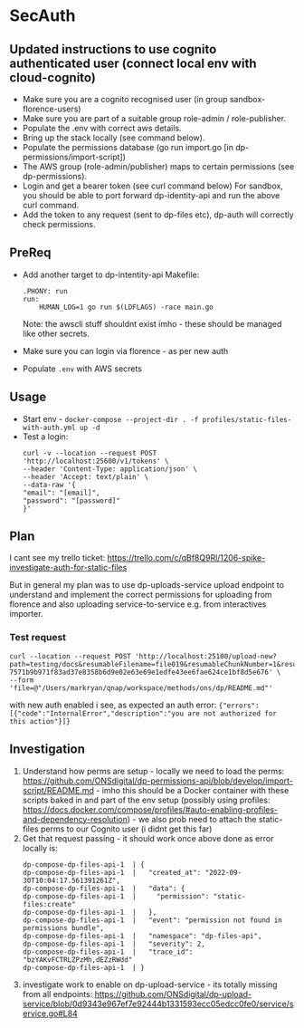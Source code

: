 # SecAuth

## Updated instructions to use cognito authenticated user (connect local env with cloud-cognito)

- Make sure you are a cognito recognised user (in group sandbox-florence-users)
- Make sure you are part of a suitable group role-admin / role-publisher.
- Populate the .env with correct aws details.
- Bring up the stack locally (see command below).
- Populate the permissions database (go run import.go  [in dp-permissions/import-script])
- The AWS group (role-admin/publisher) maps to certain permissions (see dp-permissions).
- Login and get a bearer token (see curl command below)
    For sandbox, you should be able to port forward dp-identity-api and run the above curl command.
- Add the token to any request (sent to dp-files etc), dp-auth will correctly check permissions.

## PreReq

- Add another target to dp-intentity-api Makefile:

    ```
    .PHONY: run
    run:
        HUMAN_LOG=1 go run $(LDFLAGS) -race main.go
    ```

    Note: the awscli stuff shouldnt exist imho - these should be managed like other secrets.

- Make sure you can login via florence - as per new auth
- Populate `.env` with AWS secrets

## Usage

- Start env - `docker-compose --project-dir . -f profiles/static-files-with-auth.yml up -d`
- Test a login: 
    ```
    curl -v --location --request POST 'http://localhost:25600/v1/tokens' \
    --header 'Content-Type: application/json' \
    --header 'Accept: text/plain' \
    --data-raw '{
    "email": "[email]",
    "password": "[password]"
    }'
    ```

## Plan

I cant see my trello ticket: https://trello.com/c/qBf8Q9Rl/1206-spike-investigate-auth-for-static-files

But in general my plan was to use dp-uploads-service upload endpoint to understand and implement the correct permissions for uploading from florence and also uploading service-to-service e.g. from interactives importer.

### Test request

```
curl --location --request POST 'http://localhost:25100/upload-new?path=testing/docs&resumableFilename=file019&resumableChunkNumber=1&resumableType=text/plain&resumableTotalChunks=1&resumableChunkSize=100&isPublishable=true&resumableTotalSize=100&licence=na&licenceUrl=na&collectionId=markryantests002-7571b9b971f83ad37e8358b6d9e02e63e69e1edfe43ee6fae624ce1bf8d5e676' \
--form 'file=@"/Users/markryan/qnap/workspace/methods/ons/dp/README.md"'
```

with new auth enabled i see, as expected an auth error: `{"errors":[{"code":"InternalError","description":"you are not authorized for this action"}]}`

## Investigation

1. Understand how perms are setup - locally we need to load the perms: https://github.com/ONSdigital/dp-permissions-api/blob/develop/import-script/README.md - imho this should be a Docker container with these scripts baked in and part of the env setup (possibly using profiles: https://docs.docker.com/compose/profiles/#auto-enabling-profiles-and-dependency-resolution) - we also prob need to attach the static-files perms to our Cognito user (i didnt get this far)
2. Get that request passing - it should work once above done as error locally is:
    ```
    dp-compose-dp-files-api-1  | {
    dp-compose-dp-files-api-1  |   "created_at": "2022-09-30T10:04:17.561391261Z",
    dp-compose-dp-files-api-1  |   "data": {
    dp-compose-dp-files-api-1  |     "permission": "static-files:create"
    dp-compose-dp-files-api-1  |   },
    dp-compose-dp-files-api-1  |   "event": "permission not found in permissions bundle",
    dp-compose-dp-files-api-1  |   "namespace": "dp-files-api",
    dp-compose-dp-files-api-1  |   "severity": 2,
    dp-compose-dp-files-api-1  |   "trace_id": "bzYAKvFCTRLZPzMh,dEZzRWdd"
    dp-compose-dp-files-api-1  | }
    ```
3. investigate work to enable on dp-upload-service - its totally missing from all endpoints: https://github.com/ONSdigital/dp-upload-service/blob/0d9343e967ef7e92444b1331593ecc05edcc0fe0/service/service.go#L84